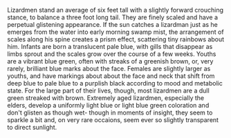 Lizardmen stand an average of six feet tall with a slightly forward
crouching stance, to balance a three foot long tail.  They are finely
scaled and have a perpetual glistening appearance.  If the sun catches a
lizardman just as he emerges from the water into early morning swamp mist,
the arrangement of scales along his spine creates a prism effect,
scattering tiny rainbows about him.  Infants are born a translucent pale
blue, with gills that disappear as limbs sprout and the scales grow over
the course of a few weeks.  Youths are a vibrant blue green, often with
streaks of a greenish brown, or, very rarely, brilliant blue marks about
the face.  Females are slightly larger as youths, and have markings about
about the face and neck that shift from deep blue to pale blue to a
purplish black according to mood and metabolic state.  For the large part
of their lives, though, most lizardmen are a dull green streaked with
brown.  Extremely aged lizardmen, especially the elders, develop a
uniformly light blue or light blue green coloration and don't glisten as
though wet- though in moments of insight, they seem to sparkle a bit and,
on very rare occaions, seem ever so slightly transparent to direct sunlight.
